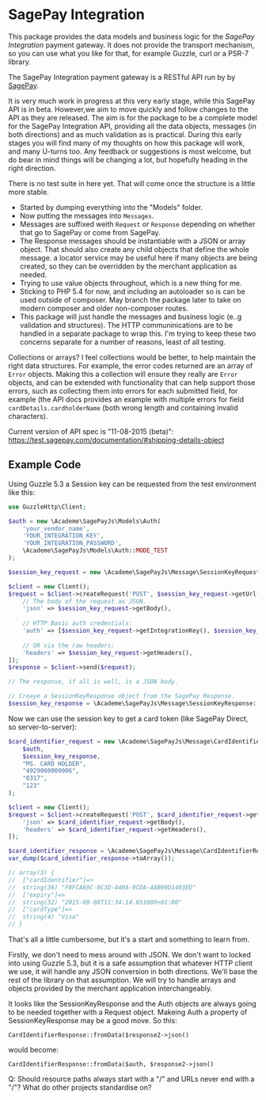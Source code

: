 # SagePay Integration

This package provides the data models and business logic for the *SagePay Integration* payment gateway.
It does not provide the transport mechanism, so you can use what you like for that,
for example Guzzle, curl or a PSR-7 library.

The SagePay Integration payment gateway is a RESTful API run by by [SagePay]().

It is very much work in progress at this very early stage, while this SagePay API is in beta.
However,we aim to move quickly and follow changes to the API as they are released.
The aim is for the package to be a complete model for the SagePay Integration API, providing all the data
objects, messages (in both directions) and as much validation as is practical.
During this early stages you will find many of my thoughts on how this package will work, and
many U-turns too. Any feedback or suggestions is most welcome, but do bear in mind things will
be changing a lot, but hopefully heading in the right direction.

There is no test suite in here yet. That will come once the structure is a little more stable.

* Started by dumping everything into the "Models" folder.
* Now putting the messages into `Messages`.
* Messages are suffixed weith `Request` or `Response` depending on whether that go to SagePay or come from SagePay.
* The Response messages should be instantiable with a JSON or array object.
  That should also create any child objects that define the whole message.
  a locator service may be useful here if many objects are being created, so they can be overridden
  by the merchant application as needed.
* Trying to use value objects throughout, which is a new thing for me.
* Sticking to PHP 5.4 for now, and including an autoloader so is can be used outside of composer.
  May branch the package later to take on modern composer and older non-composer routes.
* This package will just handle the messages and business logic (e..g validation and structures).
  The HTTP communinications are to be handled in a separate package to wrap this.
  I'm trying to keep these two concerns separate for a number of reasons, least of all testing.

Collections or arrays? I feel collections would be better, to help maintain the right data structures.
For example, the error codes returned are an array of `Error` objects. Making this a collection will
ensure they really are `Error` objects, and can be extended with functionality that can help support
those errors, such as collecting them into errors for each submitted field, for example (the API docs
provides an example with multiple errors for field `cardDetails.cardholderName` (both wrong length and
containing invalid characters).

Current version of API spec is "11-08-2015 (beta)":
https://test.sagepay.com/documentation/#shipping-details-object

## Example Code

Using Guzzle 5.3 a Session key can be requested from the test environment like this:

~~~php
use GuzzleHttp\Client;

$auth = new \Academe\SagePayJs\Models\Auth(
    'your_vendor_name',
    'YOUR_INTEGRATION_KEY',
    'YOUR_INTEGRATION_PASSWORD',
    \Academe\SagePayJs\Models\Auth::MODE_TEST
);

$session_key_request = new \Academe\SagePayJs\Message\SessionKeyRequest($auth);

$client = new Client();
$request = $client->createRequest('POST', $session_key_request->getUrl(), [
    // The body of the request as JSON.
    'json' => $session_key_request->getBody(),
    
    // HTTP Basic auth credentials:
    'auth' => [$session_key_request->getIntegrationKey(), $session_key_request->getIntegrationPassword()],
    
    // OR via the raw headers:
    'headers' => $session_key_request->getHeaders(),
]);
$response = $client->send($request);

// The response, if all is well, is a JSON body.

// Creaye a SessionKeyResponse object from the SagePay Response.
$session_key_response = \Academe\SagePayJs\Message\SessionKeyResponse::fromData($response->json());
~~~

Now we can use the session key to get a card token (like SagePay Direct, so server-to-server):

~~~php
$card_identifier_request = new \Academe\SagePayJs\Message\CardIdentifierRequest(
    $auth,
    $session_key_response,
    "MS. CARD HOLDER",
    "4929000000006",
    "0317",
    "123"
);

$client = new Client();
$request = $client->createRequest('POST', $card_identifier_request->getUrl(), [
    'json' => $card_identifier_request->getBody(),
    'headers' => $card_identifier_request->getHeaders(),
]);

$card_identifier_response = \Academe\SagePayJs\Message\CardIdentifierResponse::fromData($response2->json());
var_dump($card_identifier_response->toArray());

// array(3) {
//  ["cardIdentifier"]=>
//  string(36) "F8FCA69C-0C3D-449A-9CDA-48B09D1493ED"
//  ["expiry"]=>
//  string(32) "2015-09-08T11:34:14.651000+01:00"
//  ["cardType"]=>
//  string(4) "Visa"
// }


~~~

That's all a little cumbersome, but it's a start and something to learn from.

Firstly, we don't need to mess around with JSON. We don't want to locked into using
Guzzle 5.3, but it is a safe assumption that whatever HTTP client we use, it will
handle any JSON conversion in both directions. We'll base the rest of the library
on that assumption. We will try to handle arrays and objects provided by the
merchant application interchangeably.

It looks like the SessionKeyResponse and the Auth objects are always going to be
needed together with a Request object. Makeing Auth a property of SessionKeyResponse
may be a good move. So this:

    CardIdentifierResponse::fromData($response2->json()

would become:

    CardIdentifierResponse::fromData($auth, $response2->json()

Q: Should resource paths always start with a "/" and URLs never end with a "/"?
What do other projects standardise on?

